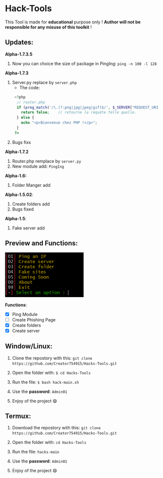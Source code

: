 # Hack-Tools

This Tool is made for **educational** purpose only !
**Author will not be responsible for any misuse of this toolkit** !

## Updates:

**Alpha-1.7.3.5**
  1) Now you can choice the size of package in PingIng: ```ping -n 100 -l 128```

**Alpha-1.7.3**
  1)   Server.py replace by ```server.php```
          - The code: 
          ```php
           <?php
            // router.php
            if (preg_match('/\.(?:png|jpg|jpeg|gif)$/', $_SERVER["REQUEST_URI"])) {
              return false;    // retourne la requête telle quelle.
            } else {
              echo "<p>Bienvenue chez PHP !</p>";
            }
           ?>
          ```
  3) Bugs fixs

**Alpha-1.7.2**
  1) Router.php remplace by ```server.py```
  2) New module add: ```PingIng```

**Alpha-1.6:**
  1) Folder Manger add

**Alpha-1.5.02**:
  1) Create folders add
  2) Bugs fixed
 
**Alpha-1.5**:
  1) Fake server add

## Preview and Functions:

![Hack-Tools Preview](https://raw.githubusercontent.com/Creator754915/Hack-Tools/main/preview.png)

**Functions**:
- [x] Ping Module
- [ ] Create Phishing Page
- [x] Create folders
- [x] Create server

## Window/Linux:

1) Clone the repostory with this: ```git clone https://github.com/Creator754915/Hacks-Tools.git```

2) Open the folder with: ```$ cd Hacks-Tools```

3) Run the file: ```$ bash hack-main.sh```

4) Use the **password**: ```Admin01```

5) Enjoy of the project 😄


## Termux:

1) Download the repostory with this: ```git clone https://github.com/Creator754915/Hacks-Tools.git```

2) Open the folder with: ```cd Hacks-Tools```

3) Run the file: ```hacks-main```

4) Use the **password**: ```Admin01```

5) Enjoy of the project 😄
